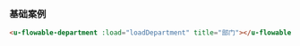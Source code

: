 ### 基础案例

``` html
<u-flowable-department :load="loadDepartment" title="部门"></u-flowable-department>
```
